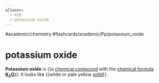 ```yaml
---
aliases:
  - K2O
  - potassium oxide
---
```


#academic/chemistry #flashcards/academic/Pp/potassium_oxide

# potassium oxide

__Potassium oxide__ is {{a [chemical compound](chemical%20compound.md) with the [chemical formula](chemical%20formula.md) __[K](potassium.md)<sub>2</sub>[O](oxygen.md)__}}. It looks like {{white or pale yellow [solid](solid.md)}}. <!--SR:!2023-04-24,17,290!2023-04-12,4,230-->
